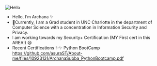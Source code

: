 ![Hello](https://c.tenor.com/HfyIBi5IF3AAAAAM/hello.gif) 
- Hello, I’m Archana ✨
- 👀Currently, I am a Grad student in UNC Charlotte in the department of Computer Science with a concentration in Information Security and Privacy. 
- I am working towards my Security+ Certification (MY First cert in this AREA!) :satisfied:
- Recent Certifications ✨✨ Python BootCamp https://github.com/asuraST/About-me/files/10923131/ArchanaSubba_PythonBootcamp.pdf



<!---
Archana07/Archana07 is a ✨ special ✨ repository because its `README.md` (this file) appears on your GitHub profile.
You can click the Preview link to take a look at your changes. 
--->
